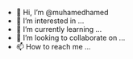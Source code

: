 - 👋 Hi, I’m @muhamedhamed
- 👀 I’m interested in ...
- 🌱 I’m currently learning ...
- 💞️ I’m looking to collaborate on ...
- 📫 How to reach me ...

<!---
muhamedhamed/muhamedhamed is a ✨ special ✨ repository because its `README.md` (this file) appears on your GitHub profile.
You can click the Preview link to take a look at your changes.
--->
